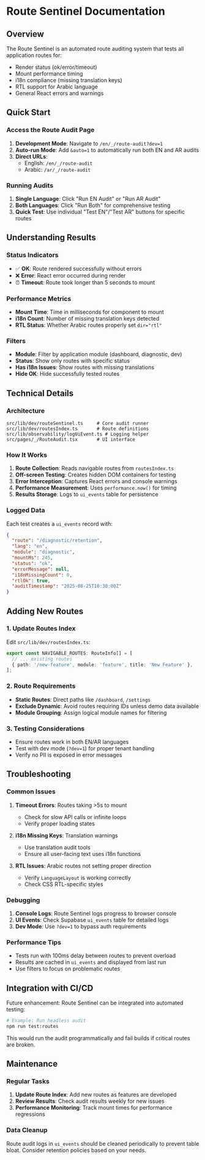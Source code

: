 # Route Sentinel Documentation

## Overview

The Route Sentinel is an automated route auditing system that tests all application routes for:
- Render status (ok/error/timeout)
- Mount performance timing
- i18n compliance (missing translation keys)
- RTL support for Arabic language
- General React errors and warnings

## Quick Start

### Access the Route Audit Page

1. **Development Mode**: Navigate to `/en/_/route-audit?dev=1`
2. **Auto-run Mode**: Add `&auto=1` to automatically run both EN and AR audits
3. **Direct URLs**: 
   - English: `/en/_/route-audit`
   - Arabic: `/ar/_/route-audit`

### Running Audits

1. **Single Language**: Click "Run EN Audit" or "Run AR Audit"
2. **Both Languages**: Click "Run Both" for comprehensive testing
3. **Quick Test**: Use individual "Test EN"/"Test AR" buttons for specific routes

## Understanding Results

### Status Indicators

- ✅ **OK**: Route rendered successfully without errors
- ❌ **Error**: React error occurred during render
- ⏰ **Timeout**: Route took longer than 5 seconds to mount

### Performance Metrics

- **Mount Time**: Time in milliseconds for component to mount
- **i18n Count**: Number of missing translation keys detected
- **RTL Status**: Whether Arabic routes properly set `dir="rtl"`

### Filters

- **Module**: Filter by application module (dashboard, diagnostic, dev)
- **Status**: Show only routes with specific status
- **Has i18n Issues**: Show routes with missing translations
- **Hide OK**: Hide successfully tested routes

## Technical Details

### Architecture

```
src/lib/dev/routeSentinel.ts     # Core audit runner
src/lib/dev/routesIndex.ts       # Route definitions
src/lib/observability/logUiEvent.ts # Logging helper
src/pages/_/RouteAudit.tsx       # UI interface
```

### How It Works

1. **Route Collection**: Reads navigable routes from `routesIndex.ts`
2. **Off-screen Testing**: Creates hidden DOM containers for testing
3. **Error Interception**: Captures React errors and console warnings
4. **Performance Measurement**: Uses `performance.now()` for timing
5. **Results Storage**: Logs to `ui_events` table for persistence

### Logged Data

Each test creates a `ui_events` record with:
```json
{
  "route": "/diagnostic/retention",
  "lang": "en",
  "module": "diagnostic", 
  "mountMs": 245,
  "status": "ok",
  "errorMessage": null,
  "i18nMissingCount": 0,
  "rtlOk": true,
  "auditTimestamp": "2025-08-25T10:30:00Z"
}
```

## Adding New Routes

### 1. Update Routes Index

Edit `src/lib/dev/routesIndex.ts`:

```typescript
export const NAVIGABLE_ROUTES: RouteInfo[] = [
  // ... existing routes
  { path: '/new-feature', module: 'feature', title: 'New Feature' },
];
```

### 2. Route Requirements

- **Static Routes**: Direct paths like `/dashboard`, `/settings`
- **Exclude Dynamic**: Avoid routes requiring IDs unless demo data available
- **Module Grouping**: Assign logical module names for filtering

### 3. Testing Considerations

- Ensure routes work in both EN/AR languages
- Test with dev mode (`?dev=1`) for proper tenant handling
- Verify no PII is exposed in error messages

## Troubleshooting

### Common Issues

1. **Timeout Errors**: Routes taking >5s to mount
   - Check for slow API calls or infinite loops
   - Verify proper loading states

2. **i18n Missing Keys**: Translation warnings
   - Use translation audit tools
   - Ensure all user-facing text uses i18n functions

3. **RTL Issues**: Arabic routes not setting proper direction
   - Verify `LanguageLayout` is working correctly
   - Check CSS RTL-specific styles

### Debugging

1. **Console Logs**: Route Sentinel logs progress to browser console
2. **UI Events**: Check Supabase `ui_events` table for detailed logs
3. **Dev Mode**: Use `?dev=1` to bypass auth requirements

### Performance Tips

- Tests run with 100ms delay between routes to prevent overload
- Results are cached in `ui_events` and displayed from last run
- Use filters to focus on problematic routes

## Integration with CI/CD

Future enhancement: Route Sentinel can be integrated into automated testing:

```bash
# Example: Run headless audit
npm run test:routes
```

This would run the audit programmatically and fail builds if critical routes are broken.

## Maintenance

### Regular Tasks

1. **Update Route Index**: Add new routes as features are developed
2. **Review Results**: Check audit results weekly for new issues
3. **Performance Monitoring**: Track mount times for performance regressions

### Data Cleanup

Route audit logs in `ui_events` should be cleaned periodically to prevent table bloat. Consider retention policies based on your needs.
